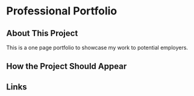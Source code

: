 # Professional Portfolio

## About This Project

This is a one page portfolio to showcase my work to potential employers. 


## How the Project Should Appear

## Links